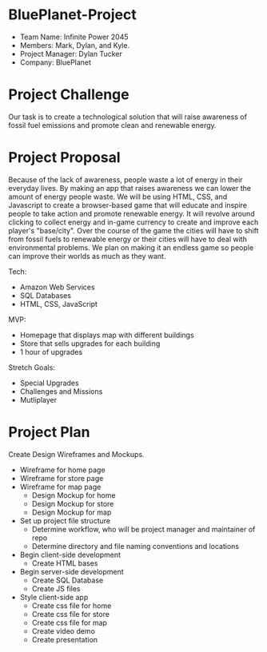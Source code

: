 # BluePlanet-Project

- Team Name: Infinite Power 2045
- Members: Mark, Dylan, and Kyle.
- Project Manager: Dylan Tucker
- Company: BluePlanet

# Project Challenge

Our task is to create a technological solution that will raise awareness of fossil fuel emissions and promote clean and renewable energy.

# Project Proposal

   Because of the lack of awareness, people waste a lot of energy in their everyday lives. By making an app that raises awareness we can lower the amount of energy people waste. We will be using HTML, CSS, and Javascript to create a browser-based game that will educate and inspire people to take action and promote renewable energy. It will revolve around clicking to collect energy and in-game currency to create and improve each player's "base/city". Over the course of the game the cities will have to shift from fossil fuels to renewable energy or their cities will have to deal with environmental problems. We plan on making it an endless game so people can improve their worlds as much as they want. 
   
Tech:
   - Amazon Web Services
   - SQL Databases
   - HTML, CSS, JavaScript

MVP:
   - Homepage that displays map with different buildings
   - Store that sells upgrades for each building
   - 1 hour of upgrades


Stretch Goals:
   - Special Upgrades
   - Challenges and Missions
   - Mutliplayer


# Project Plan

Create Design Wireframes and Mockups.
  - Wireframe for home page
  - Wireframe for store page
  - Wireframe for map page
    - Design Mockup for home
    - Design Mockup for store
    - Design Mockup for map
- Set up project file structure
  - Determine workflow, who will be project manager and maintainer of repo
  - Determine directory and file naming conventions and locations
- Begin client-side development
    - Create HTML bases
- Begin server-side development
    - Create SQL Database
    - Create JS files
- Style client-side app
    - Create css file for home
    - Create css file for store
    - Create css file for map
  - Create video demo
  - Create presentation 
